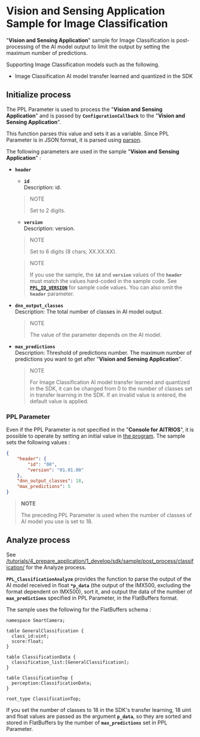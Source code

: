 # Vision and Sensing Application Sample for Image Classification
"**Vision and Sensing Application**" sample for Image Classification is post-processing of the AI model output to limit the output by setting the maximum number of predictions.

Supporting Image Classification models such as the following.
- Image Classification AI model transfer learned and quantized in the SDK

## Initialize process
The PPL Parameter is used to process the "**Vision and Sensing Application**" and is passed by **`ConfigurationCallback`** to the "**Vision and Sensing Application**".

This function parses this value and sets it as a variable. Since PPL Parameter is in JSON format, it is parsed using [parson](../../../../third_party/parson/).

The following parameters are used in the sample "**Vision and Sensing Application**" :

- **`header`**
  - **`id`**<br>
  Description: id.
  > NOTE
  >
  > Set to 2 digits.
  - **`version`**<br>
  Description: version.
  > NOTE
  >
  > Set to 6 digits (8 chars; XX.XX.XX).

  > NOTE
  >
  > If you use the sample, the **`id`** and **`version`** values of the **`header`** must match the values hard-coded in the sample code.
  > See [**`PPL_ID_VERSION`**](../../../post_process/classification/include/analyzer_classification.h) for sample code values.
  > You can also omit the **`header`** parameter.
- **`dnn_output_classes`**<br>
  Description: The total number of classes in AI model output.
  > NOTE
  >
  > The value of the parameter depends on the AI model.
- **`max_predictions`**<br>
  Description: Threshold of predictions number. The maximum number of predictions you want to get after "**Vision and Sensing Application**".
  > NOTE
  >
  > For Image Classification AI model transfer learned and quantized in the SDK, it can be changed from 0 to the number of classes set in transfer learning in the SDK. If an invalid value is entered, the default value is applied.

### PPL Parameter
Even if the PPL Parameter is not specified in the "**Console for AITRIOS**", it is possible to operate by setting an initial value in [the program](../../../post_process/classification/include/analyzer_classification.h). The sample sets the following values :

```json
{
    "header": {
        "id": "00",
        "version": "01.01.00"
    },
    "dnn_output_classes": 18,
    "max_predictions": 5
}
```

> **NOTE**
>
> The preceding PPL Parameter is used when the number of classes of AI model you use is set to 18.

## Analyze process
See [/tutorials/4_prepare_application/1_develop/sdk/sample/post_process/classification/](../../../post_process/classification/) for the Analyze process.

**`PPL_ClassificationAnalyze`** provides the function to parse the output of the AI model received in float **`*p_data`** (the output of the IMX500, excluding the format dependent on IMX500), sort it, and output the data of the number of **`max_predictions`** specified in PPL Parameter, in the FlatBuffers format.

The sample uses the following for the FlatBuffers schema :

```
namespace SmartCamera;

table GeneralClassification {
  class_id:uint;
  score:float;
}

table ClassificationData {
  classification_list:[GeneralClassification];
}

table ClassificationTop {
  perception:ClassificationData;
}

root_type ClassificationTop;
```

If you set the number of classes to 18 in the SDK's transfer learning, 18 uint and float values are passed as the argument **`p_data`**, so they are sorted and stored in FlatBuffers by the number of **`max_predictions`** set in PPL Parameter.
